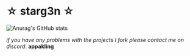 # ☆ starg3n ☆
![Anurag's GitHub stats](https://github-readme-stats.vercel.app/api?username=starg3n&show_icons=true&theme=radical)

_if you have any problems with the projects I fork please contact me on discord_: **appakling**
